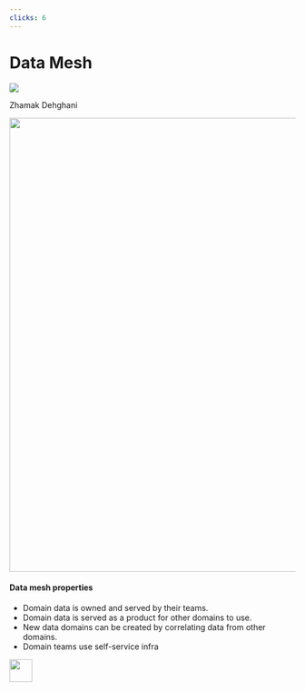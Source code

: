 ```yaml
---
clicks: 6
---
```


# Data Mesh

<div v-if="$slidev.nav.clicks === 0 || $slidev.nav.clicks === 1">
<img class="h-60" src="https://www.thoughtworks.com/content/dam/thoughtworks/images/photography/thoughtworker-profile/z/pro_zhamak_dehghani_sq3.jpg">

Zhamak Dehghani

</div>

<div grid="~ cols-2 gap-x-8">
    <img v-if="$slidev.nav.clicks >= 2" class="rounded shadow" src="https://i.ibb.co/KsySjdp/simple-mesh.jpg" height="800" width="800">
<div>

<div v-if="$slidev.nav.clicks >= 2">

#### Data mesh properties

<v-clicks fade :at="3">

- Domain data is owned and served by their teams.
- Domain data is served as a product for other domains to use.
- New data domains can be created by correlating data from other domains.
- Domain teams use self-service infra

</v-clicks>
</div>
</div>
</div>
<div class="abs-br m-6 flex gap-2">
<img 
        src="https://cdn.freebiesupply.com/logos/large/2x/postnl-3-logo-png-transparent.png"
        height="40"
        width="40"
    >
</div>
<!--
-->